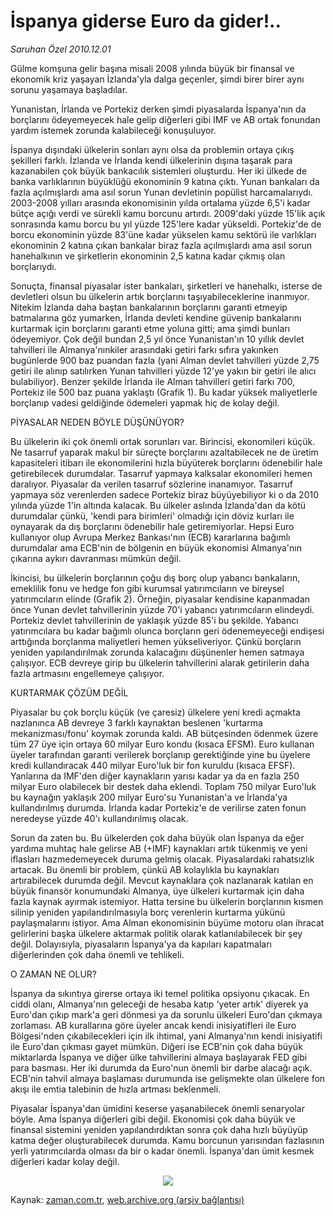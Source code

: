 # İspanya giderse Euro da gider!..

*Saruhan Özel 2010.12.01*

<td class="columnist-detail">
<p>Gülme komşuna gelir başına misali 2008 yılında büyük bir finansal ve ekonomik kriz yaşayan İzlanda'yla dalga geçenler, şimdi birer birer aynı sorunu yaşamaya başladılar.</p>
<p><p>Yunanistan, İrlanda ve Portekiz derken şimdi piyasalarda İspanya'nın da borçlarını ödeyemeyecek hale gelip diğerleri gibi IMF ve AB ortak fonundan yardım istemek zorunda kalabileceği konuşuluyor.
<p> İspanya dışındaki ülkelerin sonları aynı olsa da problemin ortaya çıkış şekilleri farklı. İzlanda ve İrlanda kendi ülkelerinin dışına taşarak para kazanabilen çok büyük bankacılık sistemleri oluşturdu. Her iki ülkede de banka varlıklarının büyüklüğü ekonominin 9 katına çıktı. Yunan bankaları da fazla açılmışlardı ama asıl sorun Yunan devletinin popülist harcamalarıydı. 2003-2008 yılları arasında ekonomisinin yılda ortalama yüzde 6,5'i kadar bütçe açığı verdi ve sürekli kamu borcunu artırdı. 2009'daki yüzde 15'lik açık sonrasında kamu borcu bu yıl yüzde 125'lere kadar yükseldi. Portekiz'de de borcu ekonominin yüzde 83'üne kadar yükselen kamu sektörü ile varlıkları ekonominin 2 katına çıkan bankalar biraz fazla açılmışlardı ama asıl sorun hanehalkının ve şirketlerin ekonominin 2,5 katına kadar çıkmış olan borçlarıydı.
<p> Sonuçta, finansal piyasalar ister bankaları, şirketleri ve hanehalkı, isterse de devletleri olsun bu ülkelerin artık borçlarını taşıyabileceklerine inanmıyor. Nitekim İzlanda daha baştan bankalarının borçlarını garanti etmeyip batmalarına göz yumarken, İrlanda devleti kendine güvenip bankalarını kurtarmak için borçlarını garanti etme yoluna gitti; ama şimdi bunları ödeyemiyor. Çok değil bundan 2,5 yıl önce Yunanistan'ın 10 yıllık devlet tahvilleri ile Almanya'nınkiler arasındaki getiri farkı sıfıra yakınken bugünlerde 900 baz puandan fazla (yani Alman devlet tahvilleri yüzde 2,75 getiri ile alınıp satılırken Yunan tahvilleri yüzde 12'ye yakın bir getiri ile alıcı bulabiliyor). Benzer şekilde İrlanda ile Alman tahvilleri getiri farkı 700, Portekiz ile 500 baz puana yaklaştı (Grafik 1). Bu kadar yüksek maliyetlerle borçlanıp vadesi geldiğinde ödemeleri yapmak hiç de kolay değil.
<p>PİYASALAR NEDEN BÖYLE DÜŞÜNÜYOR?
<p>Bu ülkelerin iki çok önemli ortak sorunları var. Birincisi, ekonomileri küçük. Ne tasarruf yaparak makul bir süreçte borçlarını azaltabilecek ne de üretim kapasiteleri itibarı ile ekonomilerini hızla büyüterek borçlarını ödenebilir hale getirebilecek durumdalar. Tasarruf yapmaya kalksalar ekonomileri hemen daralıyor. Piyasalar da verilen tasarruf sözlerine inanamıyor. Tasarruf yapmaya söz verenlerden sadece Portekiz biraz büyüyebiliyor ki o da 2010 yılında yüzde 1'in altında kalacak. Bu ülkeler aslında İzlanda'dan da kötü durumdalar çünkü, 'kendi para birimleri' olmadığı için döviz kurları ile oynayarak da dış borçlarını ödenebilir hale getiremiyorlar. Hepsi Euro kullanıyor olup Avrupa Merkez Bankası'nın (ECB) kararlarına bağımlı durumdalar ama ECB'nin de bölgenin en büyük ekonomisi Almanya'nın çıkarına aykırı davranması mümkün değil. 
<p> İkincisi, bu ülkelerin borçlarının çoğu dış borç olup yabancı bankaların, emeklilik fonu ve hedge fon gibi kurumsal yatırımcıların ve bireysel yatırımcıların elinde (Grafik 2). Örneğin, piyasalar kendisine kapanmadan önce Yunan devlet tahvillerinin yüzde 70'i yabancı yatırımcıların elindeydi. Portekiz devlet tahvillerinin de yaklaşık yüzde 85'i bu şekilde. Yabancı yatırımcılara bu kadar bağımlı olunca borçların geri ödenemeyeceği endişesi arttığında borçlanma maliyetleri hemen yükseliveriyor. Çünkü borçların yeniden yapılandırılmak zorunda kalacağını düşünenler hemen satmaya çalışıyor. ECB devreye girip bu ülkelerin tahvillerini alarak getirilerin daha fazla artmasını engellemeye çalışıyor. 
<p>KURTARMAK ÇÖZÜM DEĞİL
<p>Piyasalar bu çok borçlu küçük (ve çaresiz) ülkelere yeni kredi açmakta nazlanınca AB devreye 3 farklı kaynaktan beslenen 'kurtarma mekanizması/fonu' koymak zorunda kaldı. AB bütçesinden ödenmek üzere tüm 27 üye için ortaya 60 milyar Euro kondu (kısaca EFSM). Euro kullanan üyeler tarafından garanti verilerek borçlanıp gerektiğinde yine bu üyelere kredi kullandıracak 440 milyar Euro'luk bir fon kuruldu (kısaca EFSF). Yanlarına da IMF'den diğer kaynakların yarısı kadar ya da en fazla 250 milyar Euro olabilecek bir destek daha eklendi. Toplam 750 milyar Euro'luk bu kaynağın yaklaşık 200 milyar Euro'su Yunanistan'a ve İrlanda'ya kullandırılmış durumda. İrlanda kadar Portekiz'e de verilirse zaten fonun neredeyse yüzde 40'ı kullandırılmış olacak. 
<p> Sorun da zaten bu. Bu ülkelerden çok daha büyük olan İspanya da eğer yardıma muhtaç hale gelirse AB (+IMF) kaynakları artık tükenmiş ve yeni iflasları hazmedemeyecek duruma gelmiş olacak. Piyasalardaki rahatsızlık artacak. Bu önemli bir problem, çünkü AB kolaylıkla bu kaynakları artırabilecek durumda değil. Mevcut kaynaklara çok nazlanarak katılan en büyük finansör konumundaki Almanya, üye ülkeleri kurtarmak için daha fazla kaynak ayırmak istemiyor. Hatta tersine bu ülkelerin borçlarının kısmen silinip yeniden yapılandırılmasıyla borç verenlerin kurtarma yükünü paylaşmalarını istiyor. Ama Alman ekonomisinin büyüme motoru olan ihracat gelirlerini başka ülkelere aktarmak politik olarak katlanılabilecek bir şey değil. Dolayısıyla, piyasaların İspanya'ya da kapıları kapatmaları diğerlerinden çok daha önemli ve tehlikeli.
<p>O ZAMAN NE OLUR?
<p>İspanya da sıkıntıya girerse ortaya iki temel politika opsiyonu çıkacak. En ciddi olanı, Almanya'nın geleceği de hesaba katıp 'yeter artık' diyerek ya Euro'dan çıkıp mark'a geri dönmesi ya da sorunlu ülkeleri Euro'dan çıkmaya zorlaması. AB kurallarına göre üyeler ancak kendi inisiyatifleri ile Euro Bölgesi'nden çıkabilecekleri için ilk ihtimal, yani Almanya'nın kendi inisiyatifi ile Euro'dan çıkması gayet mümkün. Diğeri ise ECB'nin çok daha büyük miktarlarda İspanya ve diğer ülke tahvillerini almaya başlayarak FED gibi para basması. Her iki durumda da Euro'nun önemli bir darbe alacağı açık. ECB'nin tahvil almaya başlaması durumunda ise gelişmekte olan ülkelere fon akışı ile emtia talebinin de hızla artması beklenmeli.
<p> Piyasalar İspanya'dan ümidini keserse yaşanabilecek önemli senaryolar böyle. Ama İspanya diğerleri gibi değil. Ekonomisi çok daha büyük ve finansal sistemini yeniden yapılandırdıktan sonra çok daha hızlı büyüyüp katma değer oluşturabilecek durumda. Kamu borcunun yarısından fazlasının yerli yatırımcılarda olması da bir o kadar önemli. İspanya'dan ümit kesmek diğerleri kadar kolay değil.
<p>
<p><p align="center"><img border="0" src="http://web.archive.org/web/20101204040644im_/http://medya.zaman.com.tr/2010/12/01/avro.gif"/>
</p>
<a href="http://web.archive.org/web/20101204040644/mailto:s.ozel@zaman.com.tr">
</a></p></p></p></p></p></p></p></p></p></p></p></p></p></p></p></td>

Kaynak: [zaman.com.tr](http://zaman.com.tr/yazar.do?yazino=1059128), [web.archive.org (arşiv bağlantısı)](http://web.archive.org/web/20101204040644/http://www.zaman.com.tr:80/yazar.do?yazino=1059128)
